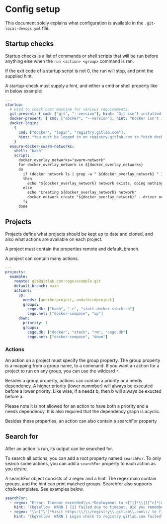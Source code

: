 # Config setup

This document solely explains what configuration is available in the `.git-local-devops.yml` file.

## Startup checks

Startup checks is a list of commands or shell scripts that will be run before anything else when the `run <action> <group>` command is ran.

If the exit code of a startup script is not 0, the run will stop, and print the supplied hint.

A startup-check must supply a hint, and either a cmd or shell property like in below example:

```yaml
---
startup:
  # Used to check host machine for various requirements.
  git-present: { cmd: ["git", "--version"], hint: "Git isn't installed on the system" }
  docker-present: { cmd: ["docker", "--version"], hint: "Docker isn't installed on the system" }
  docker-login:
    {
      cmd: ["docker", "login", "registry.gitlab.com"],
      hint: "You must be logged in on registry.gitlab.com to fetch docker images",
    }
  ensure-docker-swarm-networks:
    shell: "bash"
    script: |
      docker_overlay_networks="swarm-network"
      for docker_overlay_network in ${docker_overlay_networks}
      do
        if (docker network ls | grep -w " ${docker_overlay_network} " 1> /dev/null)
        then
          echo "${docker_overlay_network} network exists, doing nothing"
        else
          echo "Creating ${docker_overlay_network} network"
          docker network create "${docker_overlay_network}" --driver overlay --opt encrypted --attachable 1> /dev/null
        fi
      done
```

## Projects

Projects define what projects should be kept up to date and cloned, and also what actions are available on each project.

A project must contain the properties remote and default_branch.

A project can contain many actions.

```yaml
---
projects:
  example:
    remote: git@gitlab.com:cego/example.git
    default_branch: main
    actions:
      up:
        needs: [anotherproject, andathirdproject]
        groups:
          cego.dk: ["bash", "-c", "start-docker-stack.sh"]
          cego.net: ["docker-compose", "up"]
      down:
        priority: 1
        groups:
          cego.dk: ["docker", "stack", "rm", "cego.dk"]
          cego.net: ["docker-compose", "down"]
```

### Actions

An action on a project must specify the group property. The group property is a mapping from a group name, to a command. If you want an action for a project to run on any group, you can use the wildcard `*`.

Besides a group property, actions can contain a priority or a needs dependency. A higher priority (lower nummber) will always be executed before a lower priority. Like wise, if a needs b, then b will always be exucted before a.

Please note it is not allowed for an action to have both a priority and a needs dependency. It is also required that the dependency graph is acyclic.

Besides these properties, an action can also contain a searchFor property

## Search for

After an action is run, its output can be searched for.

To search all actions, you can add a root property named `searchFor`. To only search some actions, you can add a `searchFor` property to each action as you desire.

A searchFor object consists of a regex and a hint. The regex main contain groups, and the hint can print matched groups. Searchfor also supports chalk-templates. See examples below.

```yaml
searchFor:
  - regex: "Error: Timeout exceeded\\n.*Deployment to <[^|]*\\|([^>]*)> \\*FAILED\\* in \\d*s"
    hint: "{bgYellow  WARN } {1} failed due to timeout. Did you remember to run build? {cyan git-local-devops run build <site>}"
  - regex: "\\n[^\"]*Visit https:\\/\\/registry\\.gitlab\\.com\\/ to find login information"
    hint: "{bgYellow  WARN } Login check to registry.gitlab.com failed"
```
